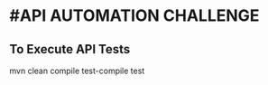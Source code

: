 #API AUTOMATION CHALLENGE
=========================
To Execute API Tests
----------------
mvn clean compile test-compile test

